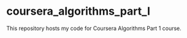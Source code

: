 coursera_algorithms_part_I
==========================

This repository hosts my code for Coursera Algorithms Part 1 course.
